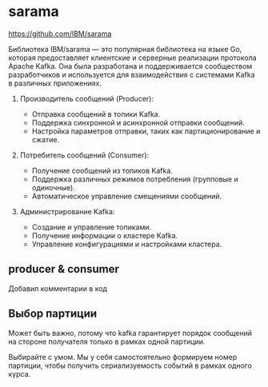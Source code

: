 # sarama

https://github.com/IBM/sarama

Библиотека IBM/sarama — это популярная библиотека на языке Go, которая предоставляет клиентские 
и серверные реализации протокола Apache Kafka. Она была разработана и поддерживается сообществом 
разработчиков и используется для взаимодействия с системами Kafka в различных приложениях.

1. Производитель сообщений (Producer):

   - Отправка сообщений в топики Kafka.
   - Поддержка синхронной и асинхронной отправки сообщений.
   - Настройка параметров отправки, таких как партиционирование и сжатие.

2. Потребитель сообщений (Consumer):

   - Получение сообщений из топиков Kafka.
   - Поддержка различных режимов потребления (групповые и одиночные).
   - Автоматическое управление смещениями сообщений.

3. Администрирование Kafka:

   - Создание и управление топиками.
   - Получение информации о кластере Kafka.
   - Управление конфигурациями и настройками кластера.


## producer & consumer

Добавил комментарии в код

## Выбор партиции

Может быть важно, потому что kafka гарантирует порядок сообщений на стороне получателя только в рамках одной партиции.

Выбирайте с умом. Мы у себя самостоятельно формируем номер партиции, чтобы получить сериализуемость событий в рамках
одного курса.


